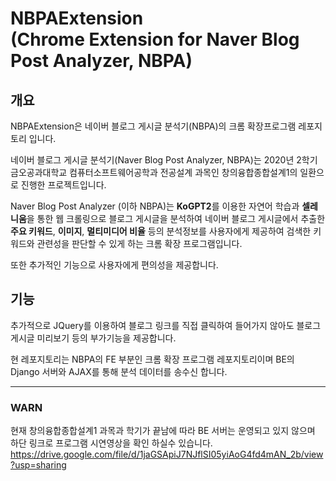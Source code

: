 NBPAExtension  
(Chrome Extension for Naver Blog Post Analyzer, NBPA)
===

## 개요

NBPAExtension은 네이버 블로그 게시글 분석기(NBPA)의  크롬 확장프로그램 레포지토리 입니다.

네이버 블로그 게시글 분석기(Naver Blog Post Analyzer, NBPA)는 2020년 2학기 금오공과대학교 컴퓨터소프트웨어공학과 전공설계 과목인 창의융합종합설계1의 일환으로 진행한 프로젝트입니다.

Naver Blog Post Analyzer (이하 NBPA)는 **KoGPT2**를 이용한 자연어 학습과 **셀레니움**을 통한 웹 크롤링으로 블로그 게시글을 분석하여 네이버 블로그 게시글에서 추출한 **주요 키워드**, **이미지**, **멀티미디어 비율** 등의 분석정보를 사용자에게 제공하여 검색한 키워드와 관련성을 판단할 수 있게 하는 크롬 확장 프로그램입니다.

또한 추가적인 기능으로 사용자에게 편의성을 제공합니다. 

## 기능

추가적으로 JQuery를 이용하여 블로그 링크를 직접 클릭하여 들어가지 않아도 블로그 게시글 미리보기 등의 부가기능을 제공합니다.

현 레포지토리는 NBPA의 FE 부분인 크롬 확장 프로그램 레포지토리이며 BE의 Django 서버와 AJAX를 통해 분석 데이터를 송수신 합니다.

- - -

### WARN
현재 창의융합종합설계1 과목과 학기가 끝남에 따라 BE 서버는 운영되고 있지 않으며 하단 링크로 프로그램 시연영상을 확인 하실수 있습니다.
https://drive.google.com/file/d/1jaGSApiJ7NJflSI05yiAoG4fd4mAN_2b/view?usp=sharing

